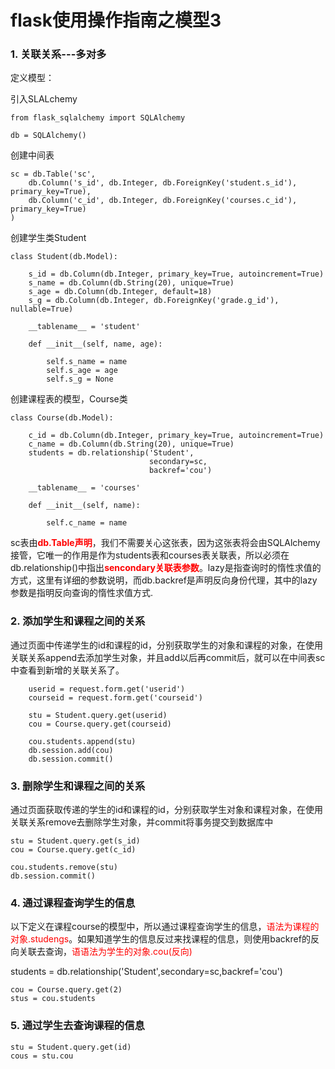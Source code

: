 

# flask使用操作指南之模型3

### 1. 关联关系---多对多

定义模型：
	

引入SLALchemy
	
	from flask_sqlalchemy import SQLAlchemy
	
	db = SQLAlchemy()

创建中间表


	sc = db.Table('sc',
	    db.Column('s_id', db.Integer, db.ForeignKey('student.s_id'), primary_key=True),
	    db.Column('c_id', db.Integer, db.ForeignKey('courses.c_id'), primary_key=True)
	)

创建学生类Student

	class Student(db.Model):
	
	    s_id = db.Column(db.Integer, primary_key=True, autoincrement=True)
	    s_name = db.Column(db.String(20), unique=True)
	    s_age = db.Column(db.Integer, default=18)
	    s_g = db.Column(db.Integer, db.ForeignKey('grade.g_id'), nullable=True)
	
	    __tablename__ = 'student'
	
	    def __init__(self, name, age):
	
	        self.s_name = name
	        self.s_age = age
	        self.s_g = None

创建课程表的模型，Course类
	
	class Course(db.Model):
	
	    c_id = db.Column(db.Integer, primary_key=True, autoincrement=True)
	    c_name = db.Column(db.String(20), unique=True)
	    students = db.relationship('Student',
	                               secondary=sc,
	                               backref='cou')
	
	    __tablename__ = 'courses'
	
	    def __init__(self, name):
	
	        self.c_name = name

sc表由<font style="color:red;">**db.Table声明**</font>，我们不需要关心这张表，因为这张表将会由SQLAlchemy接管，它唯一的作用是作为students表和courses表关联表，所以必须在db.relationship()中指出<font style="color:red;">**sencondary关联表参数**</font>。lazy是指查询时的惰性求值的方式，这里有详细的参数说明，而db.backref是声明反向身份代理，其中的lazy参数是指明反向查询的惰性求值方式.

### 2. 添加学生和课程之间的关系

通过页面中传递学生的id和课程的id，分别获取学生的对象和课程的对象，在使用关联关系append去添加学生对象，并且add以后再commit后，就可以在中间表sc中查看到新增的关联关系了。

		userid = request.form.get('userid')
	    courseid = request.form.get('courseid')
	
	    stu = Student.query.get(userid)
	    cou = Course.query.get(courseid)
	
	    cou.students.append(stu)
	    db.session.add(cou)
	    db.session.commit()

### 3. 删除学生和课程之间的关系

通过页面获取传递的学生的id和课程的id，分别获取学生对象和课程对象，在使用关联关系remove去删除学生对象，并commit将事务提交到数据库中	
	
	stu = Student.query.get(s_id)
	cou = Course.query.get(c_id)
	
	cou.students.remove(stu)
	db.session.commit()

### 4. 通过课程查询学生的信息

以下定义在课程course的模型中，所以通过课程查询学生的信息，<font style="color:red;">语法为课程的对象.studengs</font>。如果知道学生的信息反过来找课程的信息，则使用backref的反向关联去查询，<font style="color:red;">语语法为学生的对象.cou(反向)</font>

students = db.relationship('Student',secondary=sc,backref='cou')

    cou = Course.query.get(2)
    stus = cou.students

### 5. 通过学生去查询课程的信息


    stu = Student.query.get(id)
    cous = stu.cou
